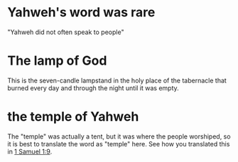 # Yahweh's word was rare

"Yahweh did not often speak to people"

# The lamp of God

This is the seven-candle lampstand in the holy place of the tabernacle that burned every day and through the night until it was empty.

# the temple of Yahweh

The "temple" was actually a tent, but it was where the people worshiped, so it is best to translate the word as "temple" here. See how you translated this in [1 Samuel 1:9](../01/09.md).